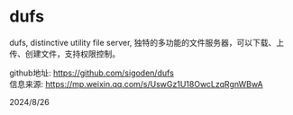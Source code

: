 # dufs

dufs, distinctive utility file server, 独特的多功能的文件服务器，可以下载、上传、创建文件，支持权限控制。  

github地址: https://github.com/sigoden/dufs  
信息来源: https://mp.weixin.qq.com/s/UswGz1U18OwcLzqRgnWBwA  


2024/8/26  
